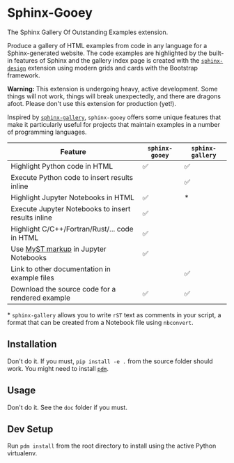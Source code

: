 # Sphinx-Gooey

The Sphinx Gallery Of Outstanding Examples extension.

Produce a gallery of HTML examples from code in any language for a
Sphinx-generated website. The code examples are highlighted by the built-in
features of Sphinx and the gallery index page is created with the [`sphinx-design`](https://sphinx-design.readthedocs.io/)
extension using modern grids and cards with the Bootstrap framework.

**Warning:** This extension is undergoing heavy, active development. Some
things will not work, things will break unexpectedly, and there are dragons
afoot. Please don't use this extension for production (yet!).

Inspired by [`sphinx-gallery`](https://sphinx-gallery.github.io/),
`sphinx-gooey` offers some unique features that make it particularly useful for
projects that maintain examples in a number of programming languages.

| Feature | `sphinx-gooey` | `sphinx-gallery` |
|-|-|-|
| Highlight Python code in HTML | ✅ | ✅ |
| Execute Python code to insert results inline | | ✅ |
| Highlight Jupyter Notebooks in HTML | ✅ | * |
| Execute Jupyter Notebooks to insert results inline | ✅ | |
| Highlight C/C++/Fortran/Rust/... code in HTML | ✅ | |
| Use [MyST markup](https://myst-parser.readthedocs.io/) in Jupyter Notebooks | ✅ | |
| Link to other documentation in example files | | ✅ |
| Download the source code for a rendered example | ✅ | ✅ |

\* `sphinx-gallery` allows you to write `rST` text as comments in your script,
a format that can be created from a Notebook file using `nbconvert`.

## Installation

Don't do it. If you must, `pip install -e .` from the source folder should
work. You might need to install [`pdm`](https://pdm.fming.dev/2.2/).

## Usage

Don't do it. See the `doc` folder if you must.

## Dev Setup

Run `pdm install` from the root directory to install using the active Python virtualenv.
